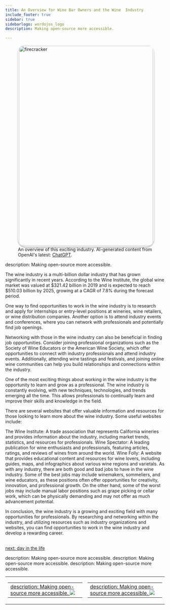 ```yaml
---
title: An Overview for Wine Bar Owners and the Wine  Industry
include_footer: true
sidebar: true
sidebarlogo: wordojos_logo
description: Making open-source more accessible.

---
```

<figure>
    <img src='/uploads/small/winebar.jpg' style="width: 100%;height: 630px;padding: 3px; box-shadow: 0 3px 5px rgba(0,0,0,.3);border-radius: 25px;overflow: hidden;border: none;" align="middle"; alt='firecracker';/>
    <figcaption>An overview of this exciting industry. AI-generated content from OpenAI's latest: <a href="https://openai.com/blog/chatgpt/" >ChatGPT</a>.</figcaption>
</figure>
description: Making open-source more accessible.
<p>
The wine industry is a multi-billion dollar industry that has grown significantly in recent years. According to the Wine Institute, the global wine market was valued at $321.42 billion in 2019 and is expected to reach $510.03 billion by 2025, growing at a CAGR of 7.8% during the forecast period.

One way to find opportunities to work in the wine industry is to research and apply for internships or entry-level positions at wineries, wine retailers, or wine distribution companies. Another option is to attend industry events and conferences, where you can network with professionals and potentially find job openings.

Networking with those in the wine industry can also be beneficial in finding job opportunities. Consider joining professional organizations such as the Society of Wine Educators or the American Wine Society, which offer opportunities to connect with industry professionals and attend industry events. Additionally, attending wine tastings and festivals, and joining online wine communities can help you build relationships and connections within the industry.

One of the most exciting things about working in the wine industry is the opportunity to learn and grow as a professional. The wine industry is constantly evolving, with new techniques, technologies, and trends emerging all the time. This allows professionals to continually learn and improve their skills and knowledge in the field.

There are several websites that offer valuable information and resources for those looking to learn more about the wine industry. Some useful websites include:

The Wine Institute: A trade association that represents California wineries and provides information about the industry, including market trends, statistics, and resources for professionals.
Wine Spectator: A leading publication for wine enthusiasts and professionals, featuring articles, ratings, and reviews of wines from around the world.
Wine Folly: A website that provides educational content and resources for wine lovers, including guides, maps, and infographics about various wine regions and varietals.
As with any industry, there are both good and bad jobs to have in the wine industry. Some of the best jobs may include winemakers, sommeliers, and wine educators, as these positions often offer opportunities for creativity, innovation, and professional growth. On the other hand, some of the worst jobs may include manual labor positions such as grape picking or cellar work, which can be physically demanding and may not offer as much advancement potential.

In conclusion, the wine industry is a growing and exciting field with many opportunities for professionals. By researching and networking within the industry, and utilizing resources such as industry organizations and websites, you can find opportunities to work in the wine industry and develop a rewarding career.

<br>
<a href="https://workdojos.com/winebar/day-in-the-life">next: day in the life</a>
</p>
<table border="0" cellpadding="0" cellspacing="0" width="600" id="templateColumns">
    <tr>
description: Making open-source more accessible.
        <td align="center" valign="top" width="50%" class="templateColumnContainer">
            <table border="0" cellpadding="10" cellspacing="0" height="100%" width="100px">
                <tr>
                    <td class="leftColumnContent">
                      <a href="https://winebar.workdojos.com">
description: Making open-source more accessible.
                        <img src="/uploads/dash.png" class="columnImage" />
                    </td>
                </tr>
            </table>
        </td>
description: Making open-source more accessible.
        <td align="center" valign="top" width="50%" class="templateColumnContainer">
            <table border="0" cellpadding="10" cellspacing="0" height="100%" width="100px">
                <tr>
                    <td class="rightColumnContent">
                      <a href="https://videogamers.workdojos.com">
description: Making open-source more accessible.
                        <img src="/uploads/randomdojo.png" class="columnImage" />
                    </td>
            </table>
        </td>
    </tr>
description: Making open-source more accessible.
</table>